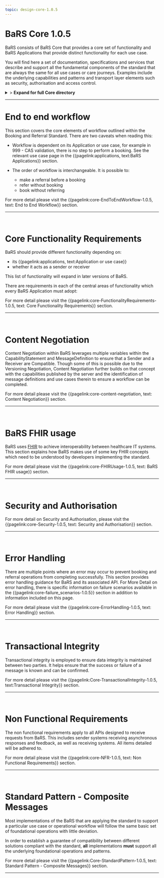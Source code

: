 ```yaml
---
topic: design-core-1.0.5
---
```


# BaRS Core 1.0.5

BaRS consists of BaRS Core that provides a core set of functionality and BaRS Applications that provide distinct functionality for each use case.

You will find here a set of documentation, specifications and services that describe and support all the fundamental components of the standard that are always the same for all use cases or care journeys. Examples include the underlying capabilities and patterns and transport layer elements such as security, authorisation and access control.

<details>
<summary>> <b class="barslink">Expand for full Core directory</b></summary>

&bull; {{pagelink:design-core-1.0.5 , text: Core 1.0.5}}</br>
&nbsp;&nbsp;&bull; {{pagelink:core-EndToEndWorkflow-1.0.5 , text:End to end workflow}}</br>
&nbsp;&nbsp;&nbsp;&nbsp;&bull; {{pagelink:core-EndToEndWorkflow-ServiceDiscovery-1.0.5 , text:Service Discovery}}</br>
&nbsp;&nbsp;&nbsp;&nbsp;&bull; {{pagelink:core-EndToEndWorkflow-BaRSAuth-1.0.5 , text:Authenticate with BaRS}}</br>
&nbsp;&nbsp;&nbsp;&nbsp;&bull; {{pagelink:core-EndToEndWorkflow-API-1.0.5 , text:BaRS FHIR API}}</br>
&nbsp;&nbsp;&nbsp;&nbsp;&bull; {{pagelink:core-EndToEndWorkflow-HTTPHeader-1.0.5 , text:HTTP Header}}</br>
&nbsp;&nbsp;&nbsp;&nbsp;&bull; {{pagelink:core-EndToEndWorkflow-Routing-1.0.5 , text:Routing}}</br>
&nbsp;&nbsp;&nbsp;&nbsp;&bull; {{pagelink:core-EndToEndWorkflow-Auth-1.0.5 , text:Authentication and Authorisation}}</br>
&nbsp;&nbsp;&nbsp;&nbsp;&bull; {{pagelink:core-EndToEndWorkflow-Transactional-Integrity-1.0.5 , text:Transactional Integrity}}</br>
&nbsp;&nbsp;&nbsp;&nbsp;&bull; {{pagelink:core-EndToEndWorkflow-HTTPResponseHeader-1.0.5 , text:HTTP Response Headers}}</br>
&nbsp;&nbsp;&nbsp;&nbsp;&bull; {{pagelink:core-EndToEndWorkflow-Processing-1.0.5 , text:Processing Requests}}</br>
&nbsp;&nbsp;&nbsp;&nbsp;&bull; {{pagelink:core-EndToEndWorkflow-Responses-1.0.5 , text:Responses}}</br>
&nbsp;&nbsp;&nbsp;&nbsp;&bull; {{pagelink:core-EndToEndWorkflow-ReversingRoles-1.0.5 , text:Reversing Roles}}</br>
&nbsp;&nbsp;&nbsp;&nbsp;&bull; {{pagelink:core-EndToEndWorkflow-AsyncWorkflow-1.0.5 , text:Asynchronous Workflow}}</br>
&nbsp;&nbsp;&bull; {{pagelink:core-FunctionalityRequirements-1.0.5 , text:Core Functionality Requirements.}}</br>
&nbsp;&nbsp;&nbsp;&nbsp;&bull; {{pagelink:core-FunctionalityRequirements-All-1.0.5 , text:All}}</br>
&nbsp;&nbsp;&nbsp;&nbsp;&bull; {{pagelink:core-FunctionalityRequirements-Caching-1.0.5 , text:Caching}}</br>
&nbsp;&nbsp;&nbsp;&nbsp;&bull; {{pagelink:core-FunctionalityRequirements-BookingSender-1.0.5 , text:Booking Sender}}</br>
&nbsp;&nbsp;&nbsp;&nbsp;&bull; {{pagelink:core-FunctionalityRequirements-BookingReceiver-1.0.5 , text:Booking Receiver}}</br>
&nbsp;&nbsp;&nbsp;&nbsp;&bull; {{pagelink:core-FunctionalityRequirements-ReferralSender-1.0.5 , text:Referral Sender}}</br>
&nbsp;&nbsp;&nbsp;&nbsp;&bull; {{pagelink:core-FunctionalityRequirements-ReferralReceiver-1.0.5 , text:Referral Receiver}}</br>
&nbsp;&nbsp;&bull; {{pagelink:core-FHIRUsage-1.0.5 , text:BaRS FHIR Usage}}</br>
&nbsp;&nbsp;&nbsp;&nbsp;&bull; {{pagelink:core-FHIRUsage-Framework-1.0.5 , text:Frameworks}}</br>
&nbsp;&nbsp;&nbsp;&nbsp;&bull; {{pagelink:core-FHIRUsage-REST-1.0.5 , text:REST}}</br>
&nbsp;&nbsp;&nbsp;&nbsp;&bull; {{pagelink:core-FHIRUsage-FHIR-Operations-1.0.5 , text:FHIR Operations}}</br>
&nbsp;&nbsp;&nbsp;&nbsp;&bull; {{pagelink:core-FHIRUsage-Process-Message-1.0.5 , text:$process-message}}</br>
&nbsp;&nbsp;&nbsp;&nbsp;&bull; {{pagelink:core-FHIRUsage-bundle-1.0.5 , text:Bundle}}</br>
&nbsp;&nbsp;&nbsp;&nbsp;&bull; {{pagelink:core-FHIRUsage-JourneyID-1.0.5 , text:Journey ID}}</br>
&nbsp;&nbsp;&nbsp;&nbsp;&bull; {{pagelink:core-FHIRUsage-Time-1.0.5 , text:How to handle times}}</br>
&nbsp;&nbsp;&nbsp;&nbsp;&bull; {{pagelink:core-FHIRUsage-LastUpdated-1.0.5 , text:LastUpdatedDate}}</br>
&nbsp;&nbsp;&bull; {{pagelink:core-Security-1.0.5 , text:Security and Authorisation}}</br>
&nbsp;&nbsp;&nbsp;&nbsp;&bull; {{pagelink:core-Security-Sender-1.0.5 , text:Sender}}</br>
&nbsp;&nbsp;&nbsp;&nbsp;&bull; {{pagelink:core-Security-Oauth-1.0.5 , text:OAuth Endpoints}}</br>
&nbsp;&nbsp;&nbsp;&nbsp;&bull; {{pagelink:core-Security-Receiver-1.0.5 , text:Receiver}}</br>
&nbsp;&nbsp;&nbsp;&nbsp;&bull; {{pagelink:core-Security-Auth-1.0.5 , text:Authorisation}}</br>
&nbsp;&nbsp;&bull; {{pagelink:core-ErrorHandling-1.0.5 , text:Error Handling}}</br>
&nbsp;&nbsp;&nbsp;&nbsp;&bull; {{pagelink:core-ErrorHandling-Overview-1.0.5 , text:Overview}}</br>
&nbsp;&nbsp;&nbsp;&nbsp;&bull; {{pagelink:core-ErrorHandling-IntS-1.0.5 , text:BaRS interactions(sending)}}</br>
&nbsp;&nbsp;&nbsp;&nbsp;&bull; {{pagelink:core-ErrorHandling-OpOut-1.0.5 , text:OperationOutcome Example}}</br>
&nbsp;&nbsp;&nbsp;&nbsp;&bull; {{pagelink:core-ErrorHandling-Diag-1.0.5 , text:Diagnostic Text}}</br>
&nbsp;&nbsp;&nbsp;&nbsp;&bull; {{pagelink:core-ErrorHandling-Examples-1.0.5 , text:Example Errors}}</br>
&nbsp;&nbsp;&nbsp;&nbsp;&bull; {{pagelink:core-ErrorHandling-SendResp-1.0.5 , text:Sender Responsibilities}}</br>
&nbsp;&nbsp;&nbsp;&nbsp;&bull; {{pagelink:core-ErrorHandling-IntR-1.0.5 , text:BaRs interactions(receiving)}}</br>
&nbsp;&nbsp;&nbsp;&nbsp;&bull; {{pagelink:core-ErrorHandling-RecResp-1.0.5 , text:Receiver responsibilities}}</br>
&nbsp;&nbsp;&nbsp;&nbsp;&bull; {{pagelink:core-failure_scenarios-1.0.5 , text:Failure Scenarios}}	 </br>
&nbsp;&nbsp;&bull; {{pagelink:Core-TransactionalIntegrity-1.0.5 , text:Transactional Integrity}}</br>
&nbsp;&nbsp;&nbsp;&nbsp;&bull; {{pagelink:Core-TransactionalIntegrity-Initial-1.0.5 , text:Initial Request}}</br>
&nbsp;&nbsp;&nbsp;&nbsp;&bull; {{pagelink:Core-TransactionalIntegrity-Update-1.0.5 , text:Sending an update}}</br>
&nbsp;&nbsp;&nbsp;&nbsp;&bull; {{pagelink:Core-TransactionalIntegrity-Feedback-1.0.5 , text:Feedback (response) requests}}</br>
&nbsp;&nbsp;&nbsp;&nbsp;&bull; {{pagelink:Core-TransactionalIntegrity-Retry-1.0.5 , text:Retry Scenario}}</br>
&nbsp;&nbsp;&nbsp;&nbsp;&bull; {{pagelink:Core-TransactionalIntegrity-Onward-1.0.5 , text:Onwards Referrals}}</br>
&nbsp;&nbsp;&nbsp;&nbsp;&bull; {{pagelink:Core-TransactionalIntegrity-retry-1.0.5 , text:Definition of a Retry}}</br>
&nbsp;&nbsp;&nbsp;&nbsp;&bull; {{pagelink:Core-TransactionalIntegrity-Receiver-1.0.5 , text:Receiver responsibilities}}</br>
&nbsp;&nbsp;&nbsp;&nbsp;&bull; {{pagelink:Core-TransactionalIntegrity-Sender-1.0.5 , text:Sender responsibilities}}</br>
&nbsp;&nbsp;&nbsp;&nbsp;&bull; {{pagelink:core-TIFailureScenarios-1.0.5 , text:Failure Scenarios}}</br>
&nbsp;&nbsp;&bull; {{pagelink:core-NFR-1.0.5 , text:Non functional Requirements}}</br>
&nbsp;&nbsp;&nbsp;&nbsp;&bull; {{pagelink:core-NFR-Requirements-1.0.5 , text:Requirements}}</br>
&nbsp;&nbsp;&nbsp;&nbsp;&bull; {{pagelink:core-NFR-Processing-Time-1.0.5 , text:Processing Times}}</br>
&nbsp;&nbsp;&bull; {{pagelink:Core-StandardPattern-1.0.5 , text:Standard Pattern - Composite Messages}}</br>
&nbsp;&nbsp;&nbsp;&nbsp;&bull; {{pagelink:core-SPComposites-1.0.5 , text:Standard Pattern for Composites}}</br>
&nbsp;&nbsp;&nbsp;&nbsp;&bull; {{pagelink:core-SPMessageHeader-1.0.5 , text:Message Headers}}</br>
&nbsp;&nbsp;&nbsp;&nbsp;&bull; {{pagelink:core-SPCancellation-1.0.5 , text:Cancellation}}</br>
&nbsp;&nbsp;&nbsp;&nbsp;&bull; {{pagelink:core-SPUseCaseCategories-1.0.5 , text:Use Case Categories}}</br>

</details>

<hr>




# End to end workflow
This section covers the core elements of workflow outlined within the Booking and Referral Standard. There are two caveats when reading this:

- Workflow is dependent on its Application or use case, for example in 999 - CAS validation, there is no step to perform a booking. See the relevant use case page in the 
{{pagelink:applications, text:BaRS Applications}} section. 


- The order of workflow is interchangeable. It is possible to:
    - make a referral before a booking
    - refer without booking
    - book without referring

For more detail please visit the {{pagelink:core-EndToEndWorkflow-1.0.5, text: End to End Workflow}} section.

<hr>
<br>


# Core Functionality Requirements
BaRS should provide different functionality depending on:

- its {{pagelink:applications, text:Application or use case}}
- whether it acts as a sender or receiver


This list of functionality will expand in later versions of BaRS.

There are requirements in each of the central areas of functionality which every BaRS Application must adopt:

For more detail please visit the {{pagelink:core-FunctionalityRequirements-1.0.5, text: Core Functionality Requirements}} section.

<hr>
<br>

# Content Negotiation

Content Negotiation within BaRS leverages multiple variables within the CapabilityStatement and MessageDefinition to ensure that a Sender and a Receiver are Compatible. Though some of this is possible due to the Versioning Negotiation, Content Negotiation further builds on that concept with the capabilities published by the server and the identification of message definitions and use cases therein to ensure a workflow can be completed. 

For more detail please visit the {{pagelink:core-content-negotiation, text: Content Negotiation}} section.

<hr>
<br>

# BaRS FHIR usage
BaRS uses [FHIR](https://digital.nhs.uk/services/fhir-uk-core) to achieve interoperability between healthcare IT systems. This section explains how BaRS makes use of some key FHIR concepts which need to be understood by developers implementing the standard.  

For more detail please visit the {{pagelink:core-FHIRUsage-1.0.5, text: BaRS FHIR usage}} section.

<hr>
<br>

# Security and Authorisation

For more detail on Security and Authorisation, please visit the {{pagelink:core-Security-1.0.5, text: Security and Authorisation}} section.

<hr>
<br>

# Error Handling
There are multiple points where an error may occur to prevent booking and referral operations from completing successfully. This section provides error handling guidance for BaRS and its associated API. For More Detail on error handling, there is specific information on failure scenarios available in the {{pagelink:core-failure_scenarios-1.0.5}} section in addition to information included on this page.

For more detail please visit the {{pagelink:core-ErrorHandling-1.0.5, text: Error Handling}}  section.

<hr>
<br>

# Transactional Integrity
Transactional integrity is employed to ensure data integrity is maintained between two parties. It helps ensure that the success or failure of a message is known and can be confirmed. 

For more detail please visit the {{pagelink:Core-TransactionalIntegrity-1.0.5, text:Transactional Integrity}} section.

<hr>
<br>

# Non Functional Requirements

The non functional requirements apply to all APIs designed to receive requests from BaRS. This includes sender systems receiving asynchronous responses and feedback, as well as receiving systems. All items detailed will be adhered to.

For more detail please visit the {{pagelink:core-NFR-1.0.5, text: Non Functional Requirements}} section.

<hr>
<br>

# Standard Pattern - Composite Messages
Most implementations of the BaRS that are applying the standard to support a particular use case or operational workflow will follow the same basic set of foundational operations with little deviation. 

In order to establish a guarantee of compatibility between different solutions compliant with the standard, **all** implementations **must** support all the underlying foundational operations and patterns.

For more detail please visit the {{pagelink:Core-StandardPattern-1.0.5, text: Standard Pattern - Composite Messages}} section.

<hr>
<br>
